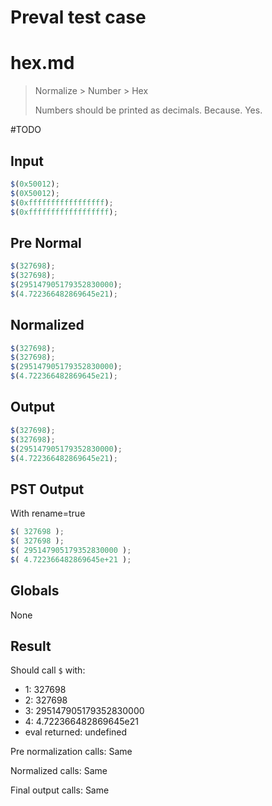 # Preval test case

# hex.md

> Normalize > Number > Hex
>
> Numbers should be printed as decimals. Because. Yes.

#TODO

## Input

`````js filename=intro
$(0x50012);
$(0X50012);
$(0xfffffffffffffffff);
$(0xffffffffffffffffff);
`````

## Pre Normal


`````js filename=intro
$(327698);
$(327698);
$(295147905179352830000);
$(4.722366482869645e21);
`````

## Normalized


`````js filename=intro
$(327698);
$(327698);
$(295147905179352830000);
$(4.722366482869645e21);
`````

## Output


`````js filename=intro
$(327698);
$(327698);
$(295147905179352830000);
$(4.722366482869645e21);
`````

## PST Output

With rename=true

`````js filename=intro
$( 327698 );
$( 327698 );
$( 295147905179352830000 );
$( 4.722366482869645e+21 );
`````

## Globals

None

## Result

Should call `$` with:
 - 1: 327698
 - 2: 327698
 - 3: 295147905179352830000
 - 4: 4.722366482869645e21
 - eval returned: undefined

Pre normalization calls: Same

Normalized calls: Same

Final output calls: Same
